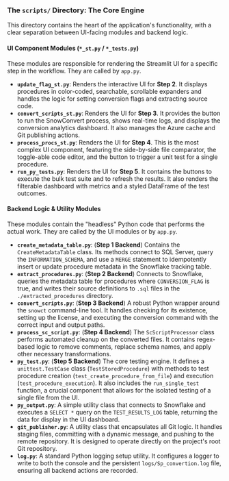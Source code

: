 ### The `scripts/` Directory: The Core Engine

This directory contains the heart of the application's functionality, with a clear separation between UI-facing modules and backend logic.

#### UI Component Modules (`*_st.py` / `*_tests.py`)
These modules are responsible for rendering the Streamlit UI for a specific step in the workflow. They are called by `app.py`.
-   **`update_flag_st.py`**: Renders the interactive UI for **Step 2**. It displays procedures in color-coded, searchable, scrollable expanders and handles the logic for setting conversion flags and extracting source code.
-   **`convert_scripts_st.py`**: Renders the UI for **Step 3**. It provides the button to run the SnowConvert process, shows real-time logs, and displays the conversion analytics dashboard. It also manages the Azure cache and Git publishing actions.
-   **`process_procs_st.py`**: Renders the UI for **Step 4**. This is the most complex UI component, featuring the side-by-side file comparator, the toggle-able code editor, and the button to trigger a unit test for a single procedure.
-   **`run_py_tests.py`**: Renders the UI for **Step 5**. It contains the buttons to execute the bulk test suite and to refresh the results. It also renders the filterable dashboard with metrics and a styled DataFrame of the test outcomes.

#### Backend Logic & Utility Modules
These modules contain the "headless" Python code that performs the actual work. They are called by the UI modules or by `app.py`.
-   **`create_metadata_table.py`**: (**Step 1 Backend**) Contains the `CreateMetadataTable` class. Its methods connect to SQL Server, query the `INFORMATION_SCHEMA`, and use a `MERGE` statement to idempotently insert or update procedure metadata in the Snowflake tracking table.
-   **`extract_procedures.py`**: (**Step 2 Backend**) Connects to Snowflake, queries the metadata table for procedures where `CONVERSION_FLAG` is true, and writes their source definitions to `.sql` files in the `./extracted_procedures` directory.
-   **`convert_scripts.py`**: (**Step 3 Backend**) A robust Python wrapper around the `snowct` command-line tool. It handles checking for its existence, setting up the license, and executing the conversion command with the correct input and output paths.
-   **`process_sc_script.py`**: (**Step 4 Backend**) The `ScScriptProcessor` class performs automated cleanup on the converted files. It contains regex-based logic to remove comments, replace schema names, and apply other necessary transformations.
-   **`py_test.py`**: (**Step 5 Backend**) The core testing engine. It defines a `unittest.TestCase` class (`TestStoredProcedure`) with methods to test procedure creation (`test_create_procedure_from_file`) and execution (`test_procedure_execution`). It also includes the `run_single_test` function, a crucial component that allows for the isolated testing of a single file from the UI.
-   **`py_output.py`**: A simple utility class that connects to Snowflake and executes a `SELECT *` query on the `TEST_RESULTS_LOG` table, returning the data for display in the UI dashboard.
-   **`git_publisher.py`**: A utility class that encapsulates all Git logic. It handles staging files, committing with a dynamic message, and pushing to the remote repository. It is designed to operate directly on the project's root Git repository.
-   **`log.py`**: A standard Python logging setup utility. It configures a logger to write to both the console and the persistent `logs/Sp_convertion.log` file, ensuring all backend actions are recorded.